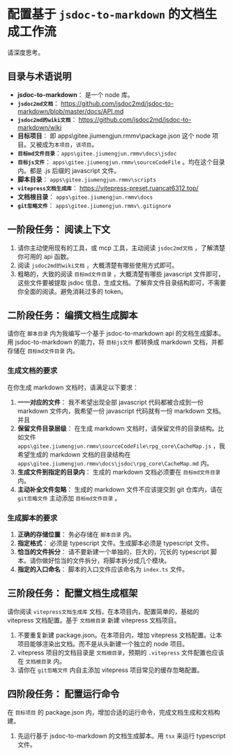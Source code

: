 # 配置基于 `jsdoc-to-markdown` 的文档生成工作流

请深度思考。

## 目录与术语说明

- **jsdoc-to-markdown**： 是一个 node 库。
- **`jsdoc2md文档`**： https://github.com/jsdoc2md/jsdoc-to-markdown/blob/master/docs/API.md
- **`jsdoc2md的wiki文档`**： https://github.com/jsdoc2md/jsdoc-to-markdown/wiki
- **目标项目**： 即 apps\gitee.jiumengjun.rmmv\package.json 这个 node 项目。又被成为`本项目`，`该项目`。
- **`目标md文件目录`**：`apps\gitee.jiumengjun.rmmv\docs\jsdoc`
- **`目标js文件`**： `apps\gitee.jiumengjun.rmmv\sourceCodeFile` 。均在这个目录内。都是 .js 后缀的 javascript 文件。
- **脚本目录**： `apps\gitee.jiumengjun.rmmv\scripts`
- **`vitepress文档生成库`**： https://vitepress-preset.ruancat6312.top/
- **文档根目录**： `apps\gitee.jiumengjun.rmmv\docs`
- **`git忽略文件`**： `apps\gitee.jiumengjun.rmmv\.gitignore`

## 一阶段任务： 阅读上下文

1. 请你主动使用现有的工具，或 mcp 工具，主动阅读 `jsdoc2md文档` ，了解清楚你可用的 api 函数。
2. 阅读 `jsdoc2md的wiki文档` ，大概清楚有哪些使用方式即可。
3. 粗略的，大致的阅读 `目标md文件目录` ，大概清楚有哪些 javascript 文件即可，这些文件要被提取 jsdoc 信息，生成文档。了解弃文件目录结构即可，不需要你全面的阅读。避免消耗过多的 token。

## 二阶段任务： 编撰文档生成脚本

请你在 `脚本目录` 内为我编写一个基于 jsdoc-to-markdown api 的文档生成脚本。用 jsdoc-to-markdown 的能力，将 `目标js文件` 都转换成 markdown 文档，并都存储在 `目标md文件目录` 内。

### 生成文档的要求

在你生成 markdown 文档时，请满足以下要求：

1. **一一对应的文件**： 我不希望出现全部 javascript 代码都被合成到一份 markdown 文件内，我希望一份 javascript 代码就有一份 markdown 文档。并且
2. **保留文件目录层级**： 在生成 markdown 文档时，请保留文件的目录结构。比如文件 `apps\gitee.jiumengjun.rmmv\sourceCodeFile\rpg_core\CacheMap.js` ，我希望生成的 markdown 文档的目录结构在 `apps\gitee.jiumengjun.rmmv\docs\jsdoc\rpg_core\CacheMap.md` 内。
3. **生成文件到指定的目录内**： 生成的 markdown 文档必须要在 `目标md文件目录` 内。
4. **主动补全文件忽略**： 生成的 markdown 文件不应该提交到 git 仓库内，请在 `git忽略文件` 主动添加 `目标md文件目录` 。

### 生成脚本的要求

1. **正确的存储位置**： 务必存储在 `脚本目录` 内。
2. **指定格式**： 必须是 typescript 文件。生成脚本必须是 typescript 文件。
3. **恰当的文件拆分**： 请不要新建一个单独的，巨大的，冗长的 typescript 脚本。请你做好恰当的文件拆分，将脚本拆分成几个模块。
4. **指定的入口命名**： 脚本的入口文件应该命名为 `index.ts` 文件。

## 三阶段任务： 配置文档生成框架

请你阅读 `vitepress文档生成库` 文档，在本项目内，配置简单的，基础的 vitepress 文档配置。基于 `文档根目录` 新建 vitepress 文档项目。

1. 不要重复新建 package.json。在本项目内，增加 vitepress 文档配置。让本项目能够渲染出文档。而不是从头新建一个独立的 node 项目。
2. vitepress 项目的文档目录是 `文档根目录`，预期的 `.vitepress` 文件配置也应该在 `文档根目录` 内。
3. 请你在 `git忽略文件` 内自主添加 vitepress 项目常见的缓存忽略配置。

## 四阶段任务： 配置运行命令

在 `目标项目` 的 package.json 内，增加合适的运行命令，完成文档生成和文档构建。

1. 先运行基于 jsdoc-to-markdown 的文档生成脚本。用 `tsx` 来运行 typescript 文件。
